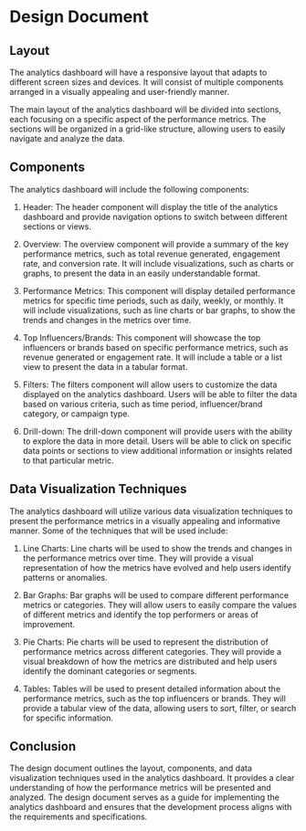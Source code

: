 # Design Document

## Layout
The analytics dashboard will have a responsive layout that adapts to different screen sizes and devices. It will consist of multiple components arranged in a visually appealing and user-friendly manner.

The main layout of the analytics dashboard will be divided into sections, each focusing on a specific aspect of the performance metrics. The sections will be organized in a grid-like structure, allowing users to easily navigate and analyze the data.

## Components
The analytics dashboard will include the following components:

1. Header: The header component will display the title of the analytics dashboard and provide navigation options to switch between different sections or views.

2. Overview: The overview component will provide a summary of the key performance metrics, such as total revenue generated, engagement rate, and conversion rate. It will include visualizations, such as charts or graphs, to present the data in an easily understandable format.

3. Performance Metrics: This component will display detailed performance metrics for specific time periods, such as daily, weekly, or monthly. It will include visualizations, such as line charts or bar graphs, to show the trends and changes in the metrics over time.

4. Top Influencers/Brands: This component will showcase the top influencers or brands based on specific performance metrics, such as revenue generated or engagement rate. It will include a table or a list view to present the data in a tabular format.

5. Filters: The filters component will allow users to customize the data displayed on the analytics dashboard. Users will be able to filter the data based on various criteria, such as time period, influencer/brand category, or campaign type.

6. Drill-down: The drill-down component will provide users with the ability to explore the data in more detail. Users will be able to click on specific data points or sections to view additional information or insights related to that particular metric.

## Data Visualization Techniques
The analytics dashboard will utilize various data visualization techniques to present the performance metrics in a visually appealing and informative manner. Some of the techniques that will be used include:

1. Line Charts: Line charts will be used to show the trends and changes in the performance metrics over time. They will provide a visual representation of how the metrics have evolved and help users identify patterns or anomalies.

2. Bar Graphs: Bar graphs will be used to compare different performance metrics or categories. They will allow users to easily compare the values of different metrics and identify the top performers or areas of improvement.

3. Pie Charts: Pie charts will be used to represent the distribution of performance metrics across different categories. They will provide a visual breakdown of how the metrics are distributed and help users identify the dominant categories or segments.

4. Tables: Tables will be used to present detailed information about the performance metrics, such as the top influencers or brands. They will provide a tabular view of the data, allowing users to sort, filter, or search for specific information.

## Conclusion
The design document outlines the layout, components, and data visualization techniques used in the analytics dashboard. It provides a clear understanding of how the performance metrics will be presented and analyzed. The design document serves as a guide for implementing the analytics dashboard and ensures that the development process aligns with the requirements and specifications.